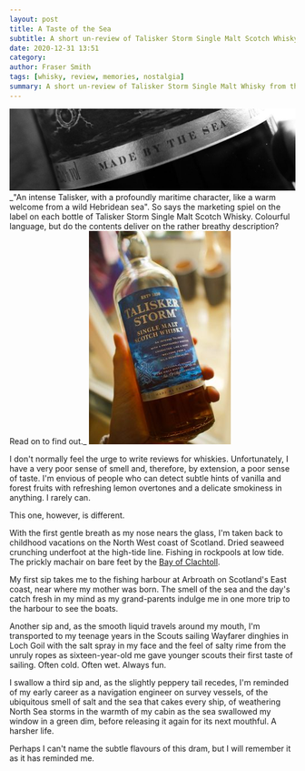 ```yaml
---
layout: post
title: A Taste of the Sea
subtitle: A short un-review of Talisker Storm Single Malt Scotch Whisky
date: 2020-12-31 13:51
category:
author: Fraser Smith
tags: [whisky, review, memories, nostalgia]
summary: A short un-review of Talisker Storm Single Malt Whisky from the Isle of Skye on the West coast of Scotland.
---
```

<img src="/img/talisker1.jpg" alt="Talisker Bottle Banner" />
_"An intense Talisker, with a profoundly maritime character, like a warm welcome from a wild Hebridean sea". So says the marketing spiel on the label on each bottle of Talisker Storm Single Malt Scotch Whisky. Colourful language, but do the contents deliver on the rather breathy description? Read on to find out._
<!--more-->

<img src="/img/talisker2.jpg" alt="Talisker Bottle Banner" class="lft250"/>

I don't normally feel the urge to write reviews for whiskies. Unfortunately, I have a very poor sense of smell and, therefore, by extension, a poor sense of taste. I'm envious of people who can detect subtle hints of vanilla and forest fruits with refreshing lemon overtones and a delicate smokiness in anything. I rarely can.

This one, however, is different.

With the first gentle breath as my nose nears the glass, I'm taken back to childhood vacations on the North West coast of Scotland. Dried seaweed crunching underfoot at the high-tide line. Fishing in rockpools at low tide. The prickly machair on bare feet by the [Bay of Clachtoll](https://www.undiscoveredscotland.co.uk/lochinver/clachtoll/index.html).

My first sip takes me to the fishing harbour at Arbroath on Scotland's East coast, near where my mother was born. The smell of the sea and the day's catch fresh in my mind as my grand-parents indulge me in one more trip to the harbour to see the boats.

Another sip and, as the smooth liquid travels around my mouth, I'm transported to my teenage years in the Scouts sailing Wayfarer dinghies in Loch Goil with the salt spray in my face and the feel of salty rime from the unruly ropes as sixteen-year-old me gave younger scouts their first taste of sailing. Often cold. Often wet. Always fun.

I swallow a third sip and, as the slightly peppery tail recedes, I'm reminded of my early career as a navigation engineer on survey vessels, of the ubiquitous smell of salt and the sea that cakes every ship, of weathering North Sea storms in the warmth of my cabin as the sea swallowed my window in a green dim, before releasing it again for its next mouthful. A harsher life.

Perhaps I can't name the subtle flavours of this dram, but I will remember it as it has reminded me.